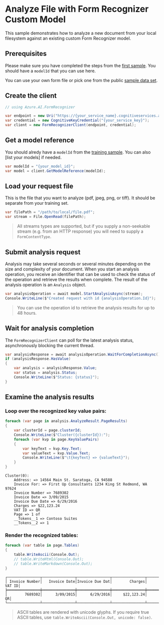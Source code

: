 # Analyze File with Form Recognizer Custom Model

This sample demonstrates how to analyze a new document from your local filesystem against an existing custom Form Recognizer model.

## Prerequisites

Please make sure you have completed the steps from the [first sample]. You should have a `modelId` that you can use here.

You can use your own form file or pick one from the public [sample data set].

## Create the client

```csharp
// using Azure.AI.FormRecognizer

var endpoint = new Uri("https://{your_service_name}.cognitiveservices.azure.com/");
var credential = new CognitiveKeyCredential("{your_service_key}");
var client = new FormRecognizerClient(endpoint, credential);
```

## Get a model reference

You should alredy have a `modelId` from the [training sample]. You can also [list your models] if needed.

```csharp
var modelId = "{your_model_id}";
var model = client.GetModelReference(modelId);
```

## Load your request file

This is the file that you want to analyze (pdf, jpeg, png, or tiff). It should be separate from your training set.

```csharp
var filePath = "/path/to/local/file.pdf";
var stream = File.OpenRead(filePath);
```

> All streams types are supported, but if you supply a non-seekable stream (e.g. from an HTTP response) you will need to supply a `FormContentType`.

## Submit analysis request

Analysis may take several seconds or several minutes depending on the size and complexity of your document. When you start an analysis operation, you receive an identifier that can be used to check the status of the operation and retrieve the results when complete. The result of the analysis operation is an `Analysis` object.

```csharp
var analysisOperation = await model.StartAnalysisAsync(stream);
Console.WriteLine($"Created request with id {analysisOperation.Id}");
```

> You can use the operation id to retrieve the analysis results for up to 48 hours.

## Wait for analysis completion

The `FormRecognizerClient` can poll for the latest analysis status, asynchronously blocking the current thread.

```csharp
var analysisResponse = await analysisOperation.WaitForCompletionAsync();
if (analysisResponse.HasValue)
{
    var analysis = analysisResponse.Value;
    var status = analysis.Status;
    Console.WriteLine($"Status: {status}");
}
```

## Examine the analysis results

### Loop over the recognized key value pairs:

```csharp
foreach (var page in analysis.AnalyzeResult.PageResults)
{
    var clusterId = page.clusterId;
    Console.WriteLine($"Cluster({clusterId}):");
    foreach (var kvp in page.KeyValuePairs)
    {
        var keyText = kvp.Key.Text;
        var valueText = kvp.Value.Text;
        Console.WriteLine($"\t{keyText} => {valueText}");
    }
}
```

```
Cluster(0):
    Address: => 14564 Main St. Saratoga, CA 94588
    Invoice For: => First Up Consultants 1234 King St Redmond, WA 97624
    Invoice Number => 7689302
    Invoice Date => 3/09/2015
    Invoice Due Date => 6/29/2016
    Charges => $22,123.24
    VAT ID => QR
    Page => 1 of
    __Tokens__1 => Contoso Suites
    __Tokens__2 => 1
```

### Render the recognized tables:

```csharp
foreach (var table in page.Tables)
{
    table.WriteAscii(Console.Out);
    // table.WriteHtml(Console.Out);
    // table.WriteMarkdown(Console.Out);
}
```

```
┌───────────────┬───────────────┬───────────────┬───────────────┬───────────────┐
│ Invoice Number│   Invoice Date│Invoice Due Dat│        Charges│         VAT ID│
╞═══════════════╪═══════════════╪═══════════════╪═══════════════╪═══════════════╡
│        7689302│      3/09/2015│      6/29/2016│     $22,123.24│             QR│
└───────────────┴───────────────┴───────────────┴───────────────┴───────────────┘
```

> ASCII tables are rendered with unicode glyphs. If you require true ASCII tables, use `table.WriteAscii(Console.Out, unicode: false)`.

[first sample]: ./01-Train-Custom-Model.md
[training sample]: ./01-Train-Custom-Model.md
[sample data set]: https://github.com/Azure-Samples/cognitive-services-REST-api-samples/blob/master/curl/form-recognizer/sample_data.zip